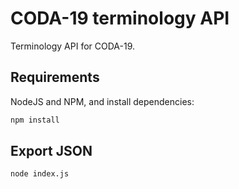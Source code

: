 # CODA-19 terminology API
Terminology API for CODA-19.

## Requirements

NodeJS and NPM, and install dependencies:

```bash
npm install
```

## Export JSON

```bash
node index.js
```